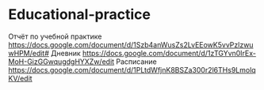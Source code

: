 # Educational-practice
Отчёт по учебной практике https://docs.google.com/document/d/1Szb4anWusZs2LvEEowK5vvPzlzwuwHPM/edit#
Дневник https://docs.google.com/document/d/1zTGYvn0IrEx-MoH-GizGGwqugdgHYXZw/edit
Расписание https://docs.google.com/document/d/1PLtdWfjnK8BSZa300r2l6THs9LmolqKV/edit
